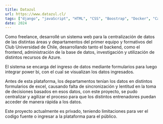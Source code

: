 ```yaml
---
title: Datazul
url: https://www.datazul.cl/
tags: ["django", "javaScript", "HTML", "CSS", "Boostrap", "Docker", "Caprover", "Azure"]
date: 2024
---
```


Como freelance, desarrollé un sistema web para la centralización de datos de las distintas áreas y departamentos del primer equipo y formativos del Club Universidad de Chile, desarrollando tanto el backend, como el frontend, administración de la base de datos, investigación y utilización de distintos recursos de Azure. 

El sistema se encarga del ingreso de datos mediante formularios para luego integrar power bi, con el cual se visualizan los datos ingresados.

Antes de esta plataforma, los departamentos tenían los datos en distintos formularios de excel, causando falta de sincronización y lentitud en la toma de decisiones basados en esos datos, con este proyecto, se pudo centralizar y agilizar el proceso para que los distintos entrenadores puedan acceder de manera rápida a los datos.

Este proyecto actualmente es privado, teniendo limitaciones para ver el codigo fuente o ingresar a la plataforma para el público.
